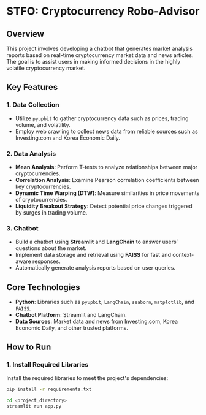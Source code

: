 # STFO: Cryptocurrency Robo-Advisor

## Overview
This project involves developing a chatbot that generates market analysis reports based on real-time cryptocurrency market data and news articles. The goal is to assist users in making informed decisions in the highly volatile cryptocurrency market.

## Key Features

### 1. Data Collection
- Utilize `pyupbit` to gather cryptocurrency data such as prices, trading volume, and volatility.
- Employ web crawling to collect news data from reliable sources such as Investing.com and Korea Economic Daily.

### 2. Data Analysis
- **Mean Analysis**: Perform T-tests to analyze relationships between major cryptocurrencies.
- **Correlation Analysis**: Examine Pearson correlation coefficients between key cryptocurrencies.
- **Dynamic Time Warping (DTW)**: Measure similarities in price movements of cryptocurrencies.
- **Liquidity Breakout Strategy**: Detect potential price changes triggered by surges in trading volume.

### 3. Chatbot
- Build a chatbot using **Streamlit** and **LangChain** to answer users’ questions about the market.
- Implement data storage and retrieval using **FAISS** for fast and context-aware responses.
- Automatically generate analysis reports based on user queries.

## Core Technologies
- **Python**: Libraries such as `pyupbit`, `LangChain`, `seaborn`, `matplotlib`, and `FAISS`.
- **Chatbot Platform**: Streamlit and LangChain.
- **Data Sources**: Market data and news from Investing.com, Korea Economic Daily, and other trusted platforms.

## How to Run

### 1. Install Required Libraries
Install the required libraries to meet the project's dependencies:
```bash
pip install -r requirements.txt

cd <project_directory>
streamlit run app.py
